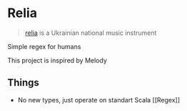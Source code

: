 # Relia

> [relia](https://en.wikipedia.org/wiki/Lira_(Ukrainian_instrument)) is a Ukrainian national music instrument

Simple regex for humans

This project is inspired by Melody

## Things
- No new types, just operate on standart Scala [[Regex]]

